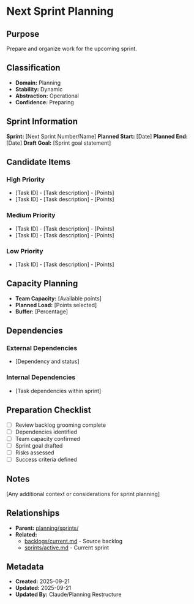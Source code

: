 # Next Sprint Planning

## Purpose
Prepare and organize work for the upcoming sprint.

## Classification
- **Domain:** Planning
- **Stability:** Dynamic
- **Abstraction:** Operational
- **Confidence:** Preparing

## Sprint Information

**Sprint:** [Next Sprint Number/Name]
**Planned Start:** [Date]
**Planned End:** [Date]
**Draft Goal:** [Sprint goal statement]

## Candidate Items

### High Priority
- [Task ID] - [Task description] - [Points]
- [Task ID] - [Task description] - [Points]

### Medium Priority
- [Task ID] - [Task description] - [Points]
- [Task ID] - [Task description] - [Points]

### Low Priority
- [Task ID] - [Task description] - [Points]

## Capacity Planning

- **Team Capacity:** [Available points]
- **Planned Load:** [Points selected]
- **Buffer:** [Percentage]

## Dependencies

### External Dependencies
- [Dependency and status]

### Internal Dependencies
- [Task dependencies within sprint]

## Preparation Checklist

- [ ] Review backlog grooming complete
- [ ] Dependencies identified
- [ ] Team capacity confirmed
- [ ] Sprint goal drafted
- [ ] Risks assessed
- [ ] Success criteria defined

## Notes

[Any additional context or considerations for sprint planning]

## Relationships
- **Parent:** [planning/sprints/](.)
- **Related:**
  - [backlogs/current.md](../backlogs/current.md) - Source backlog
  - [sprints/active.md](active.md) - Current sprint

## Metadata
- **Created:** 2025-09-21
- **Updated:** 2025-09-21
- **Updated By:** Claude/Planning Restructure